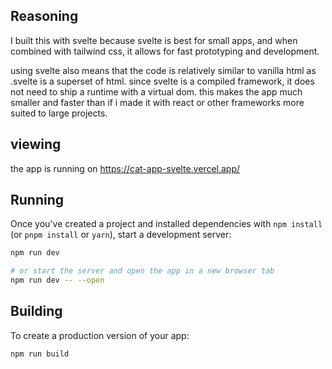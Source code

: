 ## Reasoning
I built this with svelte because svelte is best for small apps, and when combined with tailwind css, it allows for fast prototyping and development.

using svelte also means that the code is relatively similar to vanilla html as .svelte is a superset of html. since svelte is a compiled framework, it does not need to ship a runtime with a virtual dom. this makes the app much smaller and faster than if i made it with react or other frameworks more suited to large projects.

## viewing
the app is running on https://cat-app-svelte.vercel.app/
## Running

Once you've created a project and installed dependencies with `npm install` (or `pnpm install` or `yarn`), start a development server:

```bash
npm run dev

# or start the server and open the app in a new browser tab
npm run dev -- --open
```

## Building

To create a production version of your app:

```bash
npm run build
```
